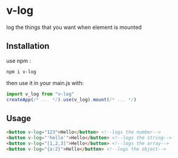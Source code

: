 # v-log
log the things that you want when element is mounted

## Installation
use npm :
```
npm i v-log
```
then use it in your main.js with:
```js
import v_log from "v-log"
createApp(/* ... */).use(v_log).mount(/* ... */)
```
## Usage
```html
<button v-log="123">Hello</button> <!--logs the number--> 
<button v-log="'hello'">Hello</button> <!--logs the string--> 
<button v-log="[1,2,3]">Hello</button> <!--logs the array--> 
<button v-log="{a:2}">Hello</button> <!--logs the object--> 
```